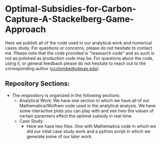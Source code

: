 # Optimal-Subsidies-for-Carbon-Capture-A-Stackelberg-Game-Approach

Here we publish all of the code used in our analytical work and numerical cases study. For questions or concerns, please do not hesitate to contact me. 
Please note that the code provided is "reasearch code" and as such is not as polished as production code may be. For questions about the code, using it, or general feedback please do not hesitate to reach out to the corresponding author (ccolombe@utexas.edu)

## Repository Sections:
* The respository is organized in the following sections:  
  * Analytical Work:  We have one section in which we have all of our Mathematica/Wolfram code used in the analytical analysis. We have some interactive plots you can play with and see hwo the values of certain paramters effect the optimal subsidy in real time.
  * Case Study:
      * Here we have two files. One with Mathematica code in which we did our intial case study work and a python script in which we generate some of our later work.
   
  
